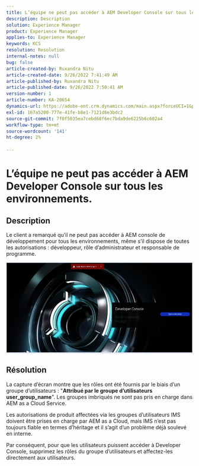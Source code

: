 ```yaml
---
title: L’équipe ne peut pas accéder à AEM Developer Console sur tous les environnements.
description: Description
solution: Experience Manager
product: Experience Manager
applies-to: Experience Manager
keywords: KCS
resolution: Resolution
internal-notes: null
bug: false
article-created-by: Ruxandra Nitu
article-created-date: 9/26/2022 7:41:49 AM
article-published-by: Ruxandra Nitu
article-published-date: 9/26/2022 7:50:41 AM
version-number: 1
article-number: KA-20654
dynamics-url: https://adobe-ent.crm.dynamics.com/main.aspx?forceUCI=1&pagetype=entityrecord&etn=knowledgearticle&id=d4a7c7a8-6e3d-ed11-9db1-002248086a73
exl-id: 167a5200-777e-41fe-b8e1-7121d6e3bdc2
source-git-commit: 7f0f5035ea7cebd60f6ec7bda9de6225b6c602a4
workflow-type: tm+mt
source-wordcount: '141'
ht-degree: 2%

---
```


# L’équipe ne peut pas accéder à AEM Developer Console sur tous les environnements.

## Description


Le client a remarqué qu’il ne peut pas accéder à AEM console de développement pour tous les environnements, même s’il dispose de toutes les autorisations : développeur, rôle d’administrateur et responsable de programme.

![](assets/___c5e8bdde-6f3d-ed11-9db1-002248086a73___.png)


## Résolution


La capture d’écran montre que les rôles ont été fournis par le biais d’un groupe d’utilisateurs : &quot;<b>Attribué par le groupe d’utilisateurs user_group_name</b>&quot;.
Les groupes imbriqués ne sont pas pris en charge dans AEM as a Cloud Service.

Les autorisations de produit affectées via les groupes d’utilisateurs IMS doivent être prises en charge par AEM as a Cloud, mais IMS n’est pas toujours fiable en termes d’héritage et il s’agit d’un problème déjà soulevé en interne.



Par conséquent, pour que les utilisateurs puissent accéder à Developer Console, supprimez les rôles du groupe d’utilisateurs et affectez-les directement aux utilisateurs.
